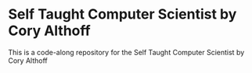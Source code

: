 # Self Taught Computer Scientist by Cory Althoff

This is a code-along repository for the Self Taught Computer Scientist by Cory Althoff
